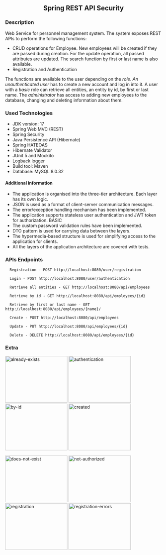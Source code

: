 <h2 align="center">Spring REST API Security</h2>

### Description 
Web Service for personnel management system.
The system exposes REST APIs to perform the following functions:
 - CRUD operations for Employee. New employees will be created if they are passed during creation.
   For the update operation, all passed attributes are updated. The search function by first or last name is also available.
 - Registration and Authentication

The functions are available to the user depending on the *role*.
*An unauthenticated user* has to create a new account and log in into it. A user with a *basic* role can retrieve all entities, an entity by id, by first or last name.
The *administrator* has access to adding new employees to the database, changing and deleting information about them.

### Used Technologies
* JDK version: 17
* Spring Web MVC (REST)
* Spring Security
* Java Persistence API (Hibernate)
* Spring HATEOAS
* Hibernate Validator
* JUnit 5 and Mockito
* Logback logger
* Build tool: Maven
* Database: MySQL 8.0.32

#### Additional information
   * The application is organised into the three-tier architecture. Each layer has its own logic.
   * JSON is used as a format of client-server communication messages.
   * The error/exception handling mechanism has been implemented.
   * The application supports stateless user authentication and JWT token for authorization. BASIC
   * The custom password validation rules have been implemented.
   * DTO pattern is used for carrying data between the layers.
   * The hypermedia-based structure is used for simplifying access to the application for clients.
   * All the layers of the application architecture are covered with tests.

### APIs Endpoints

      Registration - POST http://localhost:8080/user/registration

      Login - POST http://localhost:8080/user/authentication

      Retrieve all entities - GET http://localhost:8080/api/employees

      Retrieve by id - GET http://localhost:8080/api/employees/{id}

      Retrieve by first or last name - GET http://localhost:8080/api/employees/{name}/

      Create - POST http://localhost:8080/api/employees

      Update - PUT http://localhost:8080/api/employees/{id}

      Delete - DELETE http://localhost:8080/api/employees/{id}

### Extra
<p float="left">
<img alt="already-exists" height="150" src="https://github.com/Dima146/spring-rest-api-security/assets/87914550/62fc1fff-9ad6-49da-b14c-188172a48c89" title="already-exists" width="200"/>
<img alt="authentication" height="150" src="https://github.com/Dima146/spring-rest-api-security/assets/87914550/c83844cb-8734-4eb5-aadc-22e0cf47978e" title="authentication" width="200"/>
<img alt="by-id" height="150" src="https://github.com/Dima146/spring-rest-api-security/assets/87914550/2f4468b6-8765-4896-9b3d-ea2df0fa716d" title="by-id" width="200"/>
<img alt="created" height="150" src="https://github.com/Dima146/spring-rest-api-security/assets/87914550/c08b0ebb-508b-4242-a885-4e271e18fcdc" title="created" width="200"/>
</p>
<p>
<img alt="does-not-exist" height="150" src="https://github.com/Dima146/spring-rest-api-security/assets/87914550/9346d028-9d7b-4750-a8be-16cc4422d659" title="does-not-exist" width="200"/>
<img alt="not-authorized" height="150" src="https://github.com/Dima146/spring-rest-api-security/assets/87914550/716a50f6-7f5e-4f99-8f0a-de5a84976522" title="not-authorized" width="200"/>
<img alt="registration" height="150" src="https://github.com/Dima146/spring-rest-api-security/assets/87914550/40bdf83d-4495-4413-950e-8cd47f40f3dc" title="registration" width="200"/>
<img alt="registration-errors" height="150" src="https://github.com/Dima146/spring-rest-api-security/assets/87914550/4081ac23-1988-4076-8d79-0b7fe6a71e99" title="registration-errors" width="200"/>
</p>
